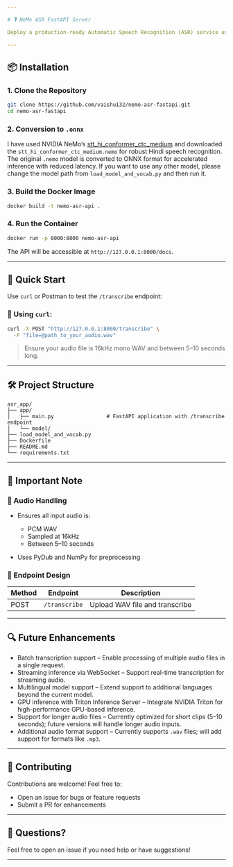 ```yaml
---

# 🎙️ NeMo ASR FastAPI Server

Deploy a production-ready Automatic Speech Recognition (ASR) service using NVIDIA NeMo models with FastAPI, ONNX, and Docker. This project provides an easy-to-use REST API for transcribing speech in WAV audio files using a pre-trained `stt_hi_conformer_ctc_medium` model.

---
```


## 📦 Installation

### 1. Clone the Repository

```bash
git clone https://github.com/vaishu132/nemo-asr-fastapi.git
cd nemo-asr-fastapi
```
### 2. Conversion to `.onnx`

I have used NVIDIA NeMo’s [stt\_hi\_conformer\_ctc\_medium](https://catalog.ngc.nvidia.com/orgs/nvidia/teams/nemo/models/stt_hi_conformer_ctc_medium/files) and downloaded the `stt_hi_conformer_ctc_medium.nemo` for robust Hindi speech recognition.
The original `.nemo` model is converted to ONNX format for accelerated inference with reduced latency.
If you want to use any other model, please change the model path from `load_model_and_vocab.py` and then run it.

### 3. Build the Docker Image

```bash
docker build -t nemo-asr-api .
```

### 4. Run the Container

```bash
docker run -p 8000:8000 nemo-asr-api
```

The API will be accessible at `http://127.0.0.1:8000/docs`.

---

## 🚀 Quick Start

Use `curl` or Postman to test the `/transcribe` endpoint:

### 🔁 Using `curl`:

```bash
curl -X POST "http://127.0.0.1:8000/transcribe" \
  -F "file=@path_to_your_audio.wav"
```

> Ensure your audio file is 16kHz mono WAV and between 5–10 seconds long.

---

## 🛠️ Project Structure

```
asr_app/
├── app/
│   ├── main.py                 # FastAPI application with /transcribe endpoint          
│   └── model/
├── load_model_and_vocab.py 
├── Dockerfile
├── README.md
└── requirements.txt

```
---

## 📌 Important Note

### 🧪 Audio Handling

* Ensures all input audio is:

  * PCM WAV
  * Sampled at 16kHz
  * Between 5–10 seconds
* Uses PyDub and NumPy for preprocessing

### 🚦 Endpoint Design

| Method | Endpoint      | Description                    |
| ------ | ------------- | ------------------------------ |
| POST   | `/transcribe` | Upload WAV file and transcribe |


---

## 🔍 Future Enhancements

* Batch transcription support – Enable processing of multiple audio files in a single request.
* Streaming inference via WebSocket – Support real-time transcription for streaming audio.
* Multilingual model support – Extend support to additional languages beyond the current model.
* GPU inference with Triton Inference Server – Integrate NVIDIA Triton for high-performance GPU-based inference.
* Support for longer audio files – Currently optimized for short clips (5–10 seconds); future versions will handle longer audio inputs.
* Additional audio format support – Currently supports `.wav` files; will add support for formats like `.mp3`.

---

## 🤝 Contributing

Contributions are welcome! Feel free to:

* Open an issue for bugs or feature requests
* Submit a PR for enhancements

---

## 🙋 Questions?

Feel free to open an issue if you need help or have suggestions!

---

